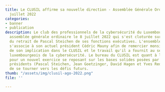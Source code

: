 ```yaml
---
title: Le CLUSIL affirme sa nouvelle direction - Assemblée Générale Ordinaire du 8
  juillet 2022
categories:
- banner
- publication
description: Le club des professionnels de la cybersécurité du Luxembourg, a eu son
  assemblée générale ordinaire le 8 juillet 2022 qui s'est cloturée sur l'annonce
  du retrait de Pascal Steichen de ses fonctions exécutives. L'ensemble du CLUSIL
  s'associe à son actuel président Cédric Mauny afin de remercier monsieur Steichen
  de son implication dans le CLUSIL et le travail qu'il a fournit au service de l'écosystème
  luxembourgeois de la cybersécurité. Le bureau du CLUSIL est quant à lui reconduit
  pour un nouvel exercice se reposant sur les bases solides posées par ses précédents
  présidents (Pascal Steichen, Jean Goetzinger, David Hagen et Yves Redding) afin
  de se tourner vers les défis futurs.
thumb: "/assets/img/clusil-ago-2022.png"
file: ''

---
```

